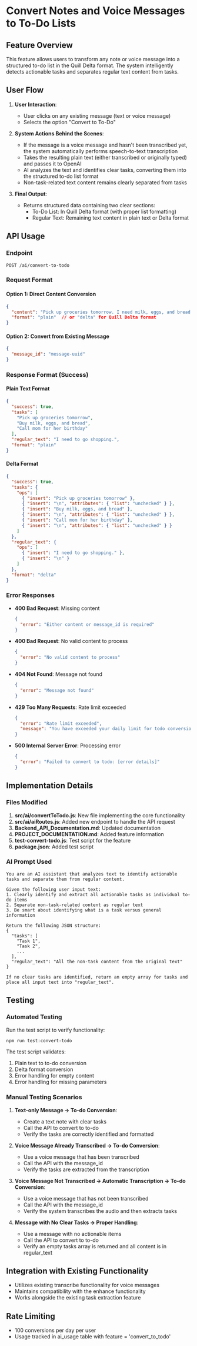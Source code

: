 # Convert Notes and Voice Messages to To-Do Lists

## Feature Overview

This feature allows users to transform any note or voice message into a structured to-do list in the Quill Delta format. The system intelligently detects actionable tasks and separates regular text content from tasks.

## User Flow

1. **User Interaction**:
   - User clicks on any existing message (text or voice message)
   - Selects the option "Convert to To-Do"

2. **System Actions Behind the Scenes**:
   - If the message is a voice message and hasn't been transcribed yet, the system automatically performs speech-to-text transcription
   - Takes the resulting plain text (either transcribed or originally typed) and passes it to OpenAI
   - AI analyzes the text and identifies clear tasks, converting them into the structured to-do list format
   - Non-task-related text content remains clearly separated from tasks

3. **Final Output**:
   - Returns structured data containing two clear sections:
     - To-Do List: In Quill Delta format (with proper list formatting)
     - Regular Text: Remaining text content in plain text or Delta format

## API Usage

### Endpoint

```
POST /ai/convert-to-todo
```

### Request Format

#### Option 1: Direct Content Conversion

```json
{
  "content": "Pick up groceries tomorrow. I need milk, eggs, and bread. Also remember to call mom for her birthday.",
  "format": "plain"  // or "delta" for Quill Delta format
}
```

#### Option 2: Convert from Existing Message

```json
{
  "message_id": "message-uuid"
}
```

### Response Format (Success)

#### Plain Text Format

```json
{
  "success": true,
  "tasks": [
    "Pick up groceries tomorrow",
    "Buy milk, eggs, and bread",
    "Call mom for her birthday"
  ],
  "regular_text": "I need to go shopping.",
  "format": "plain"
}
```

#### Delta Format

```json
{
  "success": true,
  "tasks": {
    "ops": [
      { "insert": "Pick up groceries tomorrow" },
      { "insert": "\n", "attributes": { "list": "unchecked" } },
      { "insert": "Buy milk, eggs, and bread" },
      { "insert": "\n", "attributes": { "list": "unchecked" } },
      { "insert": "Call mom for her birthday" },
      { "insert": "\n", "attributes": { "list": "unchecked" } }
    ]
  },
  "regular_text": {
    "ops": [
      { "insert": "I need to go shopping." },
      { "insert": "\n" }
    ]
  },
  "format": "delta"
}
```

### Error Responses

- **400 Bad Request**: Missing content
  ```json
  {
    "error": "Either content or message_id is required"
  }
  ```

- **400 Bad Request**: No valid content to process
  ```json
  {
    "error": "No valid content to process"
  }
  ```

- **404 Not Found**: Message not found
  ```json
  {
    "error": "Message not found"
  }
  ```

- **429 Too Many Requests**: Rate limit exceeded
  ```json
  {
    "error": "Rate limit exceeded",
    "message": "You have exceeded your daily limit for todo conversions"
  }
  ```

- **500 Internal Server Error**: Processing error
  ```json
  {
    "error": "Failed to convert to todo: [error details]"
  }
  ```

## Implementation Details

### Files Modified

1. **src/ai/convertToTodo.js**: New file implementing the core functionality
2. **src/ai/aiRoutes.js**: Added new endpoint to handle the API request
3. **Backend_API_Documentation.md**: Updated documentation
4. **PROJECT_DOCUMENTATION.md**: Added feature information
5. **test-convert-todo.js**: Test script for the feature
6. **package.json**: Added test script

### AI Prompt Used

```
You are an AI assistant that analyzes text to identify actionable tasks and separate them from regular content.

Given the following user input text:
1. Clearly identify and extract all actionable tasks as individual to-do items
2. Separate non-task-related content as regular text
3. Be smart about identifying what is a task versus general information

Return the following JSON structure:
{
  "tasks": [
    "Task 1",
    "Task 2",
    ...
  ],
  "regular_text": "All the non-task content from the original text"
}

If no clear tasks are identified, return an empty array for tasks and place all input text into "regular_text".
```

## Testing

### Automated Testing

Run the test script to verify functionality:

```bash
npm run test:convert-todo
```

The test script validates:
1. Plain text to to-do conversion
2. Delta format conversion
3. Error handling for empty content
4. Error handling for missing parameters

### Manual Testing Scenarios

1. **Text-only Message → To-do Conversion**:
   - Create a text note with clear tasks
   - Call the API to convert to to-do
   - Verify the tasks are correctly identified and formatted

2. **Voice Message Already Transcribed → To-do Conversion**:
   - Use a voice message that has been transcribed
   - Call the API with the message_id
   - Verify the tasks are extracted from the transcription

3. **Voice Message Not Transcribed → Automatic Transcription → To-do Conversion**:
   - Use a voice message that has not been transcribed
   - Call the API with the message_id
   - Verify the system transcribes the audio and then extracts tasks

4. **Message with No Clear Tasks → Proper Handling**:
   - Use a message with no actionable items
   - Call the API to convert to to-do
   - Verify an empty tasks array is returned and all content is in regular_text

## Integration with Existing Functionality

- Utilizes existing transcribe functionality for voice messages
- Maintains compatibility with the enhance functionality
- Works alongside the existing task extraction feature

## Rate Limiting

- 100 conversions per day per user
- Usage tracked in ai_usage table with feature = 'convert_to_todo' 